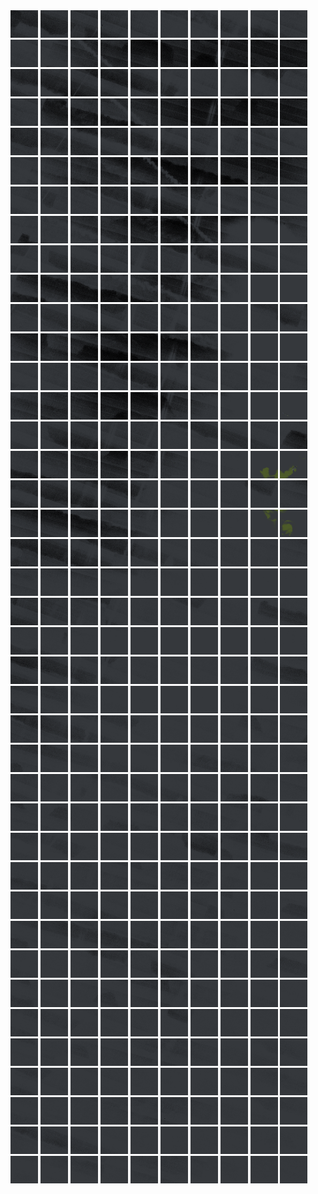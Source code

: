 <html>
<div>
<img src="https://github.com/HakkaTjakka/NL_TILE_MAP/blob/main/18/624/-1056/r.6240.-10560.png" height="44" width="44">
<img src="https://github.com/HakkaTjakka/NL_TILE_MAP/blob/main/18/624/-1056/r.6241.-10560.png" height="44" width="44">
<img src="https://github.com/HakkaTjakka/NL_TILE_MAP/blob/main/18/624/-1056/r.6242.-10560.png" height="44" width="44">
<img src="https://github.com/HakkaTjakka/NL_TILE_MAP/blob/main/18/624/-1056/r.6243.-10560.png" height="44" width="44">
<img src="https://github.com/HakkaTjakka/NL_TILE_MAP/blob/main/18/624/-1056/r.6244.-10560.png" height="44" width="44">
<img src="https://github.com/HakkaTjakka/NL_TILE_MAP/blob/main/18/624/-1056/r.6245.-10560.png" height="44" width="44">
<img src="https://github.com/HakkaTjakka/NL_TILE_MAP/blob/main/18/624/-1056/r.6246.-10560.png" height="44" width="44">
<img src="https://github.com/HakkaTjakka/NL_TILE_MAP/blob/main/18/624/-1056/r.6247.-10560.png" height="44" width="44">
<img src="https://github.com/HakkaTjakka/NL_TILE_MAP/blob/main/18/624/-1056/r.6248.-10560.png" height="44" width="44">
<img src="https://github.com/HakkaTjakka/NL_TILE_MAP/blob/main/18/624/-1056/r.6249.-10560.png" height="44" width="44">
<img src="https://github.com/HakkaTjakka/NL_TILE_MAP/blob/main/18/625/-1056/r.6250.-10560.png" height="44" width="44">
<img src="https://github.com/HakkaTjakka/NL_TILE_MAP/blob/main/18/625/-1056/r.6251.-10560.png" height="44" width="44">
<img src="https://github.com/HakkaTjakka/NL_TILE_MAP/blob/main/18/625/-1056/r.6252.-10560.png" height="44" width="44">
<img src="https://github.com/HakkaTjakka/NL_TILE_MAP/blob/main/18/625/-1056/r.6253.-10560.png" height="44" width="44">
<img src="https://github.com/HakkaTjakka/NL_TILE_MAP/blob/main/18/625/-1056/r.6254.-10560.png" height="44" width="44">
<img src="https://github.com/HakkaTjakka/NL_TILE_MAP/blob/main/18/625/-1056/r.6255.-10560.png" height="44" width="44">
<img src="https://github.com/HakkaTjakka/NL_TILE_MAP/blob/main/18/625/-1056/r.6256.-10560.png" height="44" width="44">
<img src="https://github.com/HakkaTjakka/NL_TILE_MAP/blob/main/18/625/-1056/r.6257.-10560.png" height="44" width="44">
<img src="https://github.com/HakkaTjakka/NL_TILE_MAP/blob/main/18/625/-1056/r.6258.-10560.png" height="44" width="44">
<img src="https://github.com/HakkaTjakka/NL_TILE_MAP/blob/main/18/625/-1056/r.6259.-10560.png" height="44" width="44">
<br>
<img src="https://github.com/HakkaTjakka/NL_TILE_MAP/blob/main/18/624/-1056/r.6240.-10559.png" height="44" width="44">
<img src="https://github.com/HakkaTjakka/NL_TILE_MAP/blob/main/18/624/-1056/r.6241.-10559.png" height="44" width="44">
<img src="https://github.com/HakkaTjakka/NL_TILE_MAP/blob/main/18/624/-1056/r.6242.-10559.png" height="44" width="44">
<img src="https://github.com/HakkaTjakka/NL_TILE_MAP/blob/main/18/624/-1056/r.6243.-10559.png" height="44" width="44">
<img src="https://github.com/HakkaTjakka/NL_TILE_MAP/blob/main/18/624/-1056/r.6244.-10559.png" height="44" width="44">
<img src="https://github.com/HakkaTjakka/NL_TILE_MAP/blob/main/18/624/-1056/r.6245.-10559.png" height="44" width="44">
<img src="https://github.com/HakkaTjakka/NL_TILE_MAP/blob/main/18/624/-1056/r.6246.-10559.png" height="44" width="44">
<img src="https://github.com/HakkaTjakka/NL_TILE_MAP/blob/main/18/624/-1056/r.6247.-10559.png" height="44" width="44">
<img src="https://github.com/HakkaTjakka/NL_TILE_MAP/blob/main/18/624/-1056/r.6248.-10559.png" height="44" width="44">
<img src="https://github.com/HakkaTjakka/NL_TILE_MAP/blob/main/18/624/-1056/r.6249.-10559.png" height="44" width="44">
<img src="https://github.com/HakkaTjakka/NL_TILE_MAP/blob/main/18/625/-1056/r.6250.-10559.png" height="44" width="44">
<img src="https://github.com/HakkaTjakka/NL_TILE_MAP/blob/main/18/625/-1056/r.6251.-10559.png" height="44" width="44">
<img src="https://github.com/HakkaTjakka/NL_TILE_MAP/blob/main/18/625/-1056/r.6252.-10559.png" height="44" width="44">
<img src="https://github.com/HakkaTjakka/NL_TILE_MAP/blob/main/18/625/-1056/r.6253.-10559.png" height="44" width="44">
<img src="https://github.com/HakkaTjakka/NL_TILE_MAP/blob/main/18/625/-1056/r.6254.-10559.png" height="44" width="44">
<img src="https://github.com/HakkaTjakka/NL_TILE_MAP/blob/main/18/625/-1056/r.6255.-10559.png" height="44" width="44">
<img src="https://github.com/HakkaTjakka/NL_TILE_MAP/blob/main/18/625/-1056/r.6256.-10559.png" height="44" width="44">
<img src="https://github.com/HakkaTjakka/NL_TILE_MAP/blob/main/18/625/-1056/r.6257.-10559.png" height="44" width="44">
<img src="https://github.com/HakkaTjakka/NL_TILE_MAP/blob/main/18/625/-1056/r.6258.-10559.png" height="44" width="44">
<img src="https://github.com/HakkaTjakka/NL_TILE_MAP/blob/main/18/625/-1056/r.6259.-10559.png" height="44" width="44">
<br>
<img src="https://github.com/HakkaTjakka/NL_TILE_MAP/blob/main/18/624/-1056/r.6240.-10558.png" height="44" width="44">
<img src="https://github.com/HakkaTjakka/NL_TILE_MAP/blob/main/18/624/-1056/r.6241.-10558.png" height="44" width="44">
<img src="https://github.com/HakkaTjakka/NL_TILE_MAP/blob/main/18/624/-1056/r.6242.-10558.png" height="44" width="44">
<img src="https://github.com/HakkaTjakka/NL_TILE_MAP/blob/main/18/624/-1056/r.6243.-10558.png" height="44" width="44">
<img src="https://github.com/HakkaTjakka/NL_TILE_MAP/blob/main/18/624/-1056/r.6244.-10558.png" height="44" width="44">
<img src="https://github.com/HakkaTjakka/NL_TILE_MAP/blob/main/18/624/-1056/r.6245.-10558.png" height="44" width="44">
<img src="https://github.com/HakkaTjakka/NL_TILE_MAP/blob/main/18/624/-1056/r.6246.-10558.png" height="44" width="44">
<img src="https://github.com/HakkaTjakka/NL_TILE_MAP/blob/main/18/624/-1056/r.6247.-10558.png" height="44" width="44">
<img src="https://github.com/HakkaTjakka/NL_TILE_MAP/blob/main/18/624/-1056/r.6248.-10558.png" height="44" width="44">
<img src="https://github.com/HakkaTjakka/NL_TILE_MAP/blob/main/18/624/-1056/r.6249.-10558.png" height="44" width="44">
<img src="https://github.com/HakkaTjakka/NL_TILE_MAP/blob/main/18/625/-1056/r.6250.-10558.png" height="44" width="44">
<img src="https://github.com/HakkaTjakka/NL_TILE_MAP/blob/main/18/625/-1056/r.6251.-10558.png" height="44" width="44">
<img src="https://github.com/HakkaTjakka/NL_TILE_MAP/blob/main/18/625/-1056/r.6252.-10558.png" height="44" width="44">
<img src="https://github.com/HakkaTjakka/NL_TILE_MAP/blob/main/18/625/-1056/r.6253.-10558.png" height="44" width="44">
<img src="https://github.com/HakkaTjakka/NL_TILE_MAP/blob/main/18/625/-1056/r.6254.-10558.png" height="44" width="44">
<img src="https://github.com/HakkaTjakka/NL_TILE_MAP/blob/main/18/625/-1056/r.6255.-10558.png" height="44" width="44">
<img src="https://github.com/HakkaTjakka/NL_TILE_MAP/blob/main/18/625/-1056/r.6256.-10558.png" height="44" width="44">
<img src="https://github.com/HakkaTjakka/NL_TILE_MAP/blob/main/18/625/-1056/r.6257.-10558.png" height="44" width="44">
<img src="https://github.com/HakkaTjakka/NL_TILE_MAP/blob/main/18/625/-1056/r.6258.-10558.png" height="44" width="44">
<img src="https://github.com/HakkaTjakka/NL_TILE_MAP/blob/main/18/625/-1056/r.6259.-10558.png" height="44" width="44">
<br>
<img src="https://github.com/HakkaTjakka/NL_TILE_MAP/blob/main/18/624/-1056/r.6240.-10557.png" height="44" width="44">
<img src="https://github.com/HakkaTjakka/NL_TILE_MAP/blob/main/18/624/-1056/r.6241.-10557.png" height="44" width="44">
<img src="https://github.com/HakkaTjakka/NL_TILE_MAP/blob/main/18/624/-1056/r.6242.-10557.png" height="44" width="44">
<img src="https://github.com/HakkaTjakka/NL_TILE_MAP/blob/main/18/624/-1056/r.6243.-10557.png" height="44" width="44">
<img src="https://github.com/HakkaTjakka/NL_TILE_MAP/blob/main/18/624/-1056/r.6244.-10557.png" height="44" width="44">
<img src="https://github.com/HakkaTjakka/NL_TILE_MAP/blob/main/18/624/-1056/r.6245.-10557.png" height="44" width="44">
<img src="https://github.com/HakkaTjakka/NL_TILE_MAP/blob/main/18/624/-1056/r.6246.-10557.png" height="44" width="44">
<img src="https://github.com/HakkaTjakka/NL_TILE_MAP/blob/main/18/624/-1056/r.6247.-10557.png" height="44" width="44">
<img src="https://github.com/HakkaTjakka/NL_TILE_MAP/blob/main/18/624/-1056/r.6248.-10557.png" height="44" width="44">
<img src="https://github.com/HakkaTjakka/NL_TILE_MAP/blob/main/18/624/-1056/r.6249.-10557.png" height="44" width="44">
<img src="https://github.com/HakkaTjakka/NL_TILE_MAP/blob/main/18/625/-1056/r.6250.-10557.png" height="44" width="44">
<img src="https://github.com/HakkaTjakka/NL_TILE_MAP/blob/main/18/625/-1056/r.6251.-10557.png" height="44" width="44">
<img src="https://github.com/HakkaTjakka/NL_TILE_MAP/blob/main/18/625/-1056/r.6252.-10557.png" height="44" width="44">
<img src="https://github.com/HakkaTjakka/NL_TILE_MAP/blob/main/18/625/-1056/r.6253.-10557.png" height="44" width="44">
<img src="https://github.com/HakkaTjakka/NL_TILE_MAP/blob/main/18/625/-1056/r.6254.-10557.png" height="44" width="44">
<img src="https://github.com/HakkaTjakka/NL_TILE_MAP/blob/main/18/625/-1056/r.6255.-10557.png" height="44" width="44">
<img src="https://github.com/HakkaTjakka/NL_TILE_MAP/blob/main/18/625/-1056/r.6256.-10557.png" height="44" width="44">
<img src="https://github.com/HakkaTjakka/NL_TILE_MAP/blob/main/18/625/-1056/r.6257.-10557.png" height="44" width="44">
<img src="https://github.com/HakkaTjakka/NL_TILE_MAP/blob/main/18/625/-1056/r.6258.-10557.png" height="44" width="44">
<img src="https://github.com/HakkaTjakka/NL_TILE_MAP/blob/main/18/625/-1056/r.6259.-10557.png" height="44" width="44">
<br>
<img src="https://github.com/HakkaTjakka/NL_TILE_MAP/blob/main/18/624/-1056/r.6240.-10556.png" height="44" width="44">
<img src="https://github.com/HakkaTjakka/NL_TILE_MAP/blob/main/18/624/-1056/r.6241.-10556.png" height="44" width="44">
<img src="https://github.com/HakkaTjakka/NL_TILE_MAP/blob/main/18/624/-1056/r.6242.-10556.png" height="44" width="44">
<img src="https://github.com/HakkaTjakka/NL_TILE_MAP/blob/main/18/624/-1056/r.6243.-10556.png" height="44" width="44">
<img src="https://github.com/HakkaTjakka/NL_TILE_MAP/blob/main/18/624/-1056/r.6244.-10556.png" height="44" width="44">
<img src="https://github.com/HakkaTjakka/NL_TILE_MAP/blob/main/18/624/-1056/r.6245.-10556.png" height="44" width="44">
<img src="https://github.com/HakkaTjakka/NL_TILE_MAP/blob/main/18/624/-1056/r.6246.-10556.png" height="44" width="44">
<img src="https://github.com/HakkaTjakka/NL_TILE_MAP/blob/main/18/624/-1056/r.6247.-10556.png" height="44" width="44">
<img src="https://github.com/HakkaTjakka/NL_TILE_MAP/blob/main/18/624/-1056/r.6248.-10556.png" height="44" width="44">
<img src="https://github.com/HakkaTjakka/NL_TILE_MAP/blob/main/18/624/-1056/r.6249.-10556.png" height="44" width="44">
<img src="https://github.com/HakkaTjakka/NL_TILE_MAP/blob/main/18/625/-1056/r.6250.-10556.png" height="44" width="44">
<img src="https://github.com/HakkaTjakka/NL_TILE_MAP/blob/main/18/625/-1056/r.6251.-10556.png" height="44" width="44">
<img src="https://github.com/HakkaTjakka/NL_TILE_MAP/blob/main/18/625/-1056/r.6252.-10556.png" height="44" width="44">
<img src="https://github.com/HakkaTjakka/NL_TILE_MAP/blob/main/18/625/-1056/r.6253.-10556.png" height="44" width="44">
<img src="https://github.com/HakkaTjakka/NL_TILE_MAP/blob/main/18/625/-1056/r.6254.-10556.png" height="44" width="44">
<img src="https://github.com/HakkaTjakka/NL_TILE_MAP/blob/main/18/625/-1056/r.6255.-10556.png" height="44" width="44">
<img src="https://github.com/HakkaTjakka/NL_TILE_MAP/blob/main/18/625/-1056/r.6256.-10556.png" height="44" width="44">
<img src="https://github.com/HakkaTjakka/NL_TILE_MAP/blob/main/18/625/-1056/r.6257.-10556.png" height="44" width="44">
<img src="https://github.com/HakkaTjakka/NL_TILE_MAP/blob/main/18/625/-1056/r.6258.-10556.png" height="44" width="44">
<img src="https://github.com/HakkaTjakka/NL_TILE_MAP/blob/main/18/625/-1056/r.6259.-10556.png" height="44" width="44">
<br>
<img src="https://github.com/HakkaTjakka/NL_TILE_MAP/blob/main/18/624/-1056/r.6240.-10555.png" height="44" width="44">
<img src="https://github.com/HakkaTjakka/NL_TILE_MAP/blob/main/18/624/-1056/r.6241.-10555.png" height="44" width="44">
<img src="https://github.com/HakkaTjakka/NL_TILE_MAP/blob/main/18/624/-1056/r.6242.-10555.png" height="44" width="44">
<img src="https://github.com/HakkaTjakka/NL_TILE_MAP/blob/main/18/624/-1056/r.6243.-10555.png" height="44" width="44">
<img src="https://github.com/HakkaTjakka/NL_TILE_MAP/blob/main/18/624/-1056/r.6244.-10555.png" height="44" width="44">
<img src="https://github.com/HakkaTjakka/NL_TILE_MAP/blob/main/18/624/-1056/r.6245.-10555.png" height="44" width="44">
<img src="https://github.com/HakkaTjakka/NL_TILE_MAP/blob/main/18/624/-1056/r.6246.-10555.png" height="44" width="44">
<img src="https://github.com/HakkaTjakka/NL_TILE_MAP/blob/main/18/624/-1056/r.6247.-10555.png" height="44" width="44">
<img src="https://github.com/HakkaTjakka/NL_TILE_MAP/blob/main/18/624/-1056/r.6248.-10555.png" height="44" width="44">
<img src="https://github.com/HakkaTjakka/NL_TILE_MAP/blob/main/18/624/-1056/r.6249.-10555.png" height="44" width="44">
<img src="https://github.com/HakkaTjakka/NL_TILE_MAP/blob/main/18/625/-1056/r.6250.-10555.png" height="44" width="44">
<img src="https://github.com/HakkaTjakka/NL_TILE_MAP/blob/main/18/625/-1056/r.6251.-10555.png" height="44" width="44">
<img src="https://github.com/HakkaTjakka/NL_TILE_MAP/blob/main/18/625/-1056/r.6252.-10555.png" height="44" width="44">
<img src="https://github.com/HakkaTjakka/NL_TILE_MAP/blob/main/18/625/-1056/r.6253.-10555.png" height="44" width="44">
<img src="https://github.com/HakkaTjakka/NL_TILE_MAP/blob/main/18/625/-1056/r.6254.-10555.png" height="44" width="44">
<img src="https://github.com/HakkaTjakka/NL_TILE_MAP/blob/main/18/625/-1056/r.6255.-10555.png" height="44" width="44">
<img src="https://github.com/HakkaTjakka/NL_TILE_MAP/blob/main/18/625/-1056/r.6256.-10555.png" height="44" width="44">
<img src="https://github.com/HakkaTjakka/NL_TILE_MAP/blob/main/18/625/-1056/r.6257.-10555.png" height="44" width="44">
<img src="https://github.com/HakkaTjakka/NL_TILE_MAP/blob/main/18/625/-1056/r.6258.-10555.png" height="44" width="44">
<img src="https://github.com/HakkaTjakka/NL_TILE_MAP/blob/main/18/625/-1056/r.6259.-10555.png" height="44" width="44">
<br>
<img src="https://github.com/HakkaTjakka/NL_TILE_MAP/blob/main/18/624/-1056/r.6240.-10554.png" height="44" width="44">
<img src="https://github.com/HakkaTjakka/NL_TILE_MAP/blob/main/18/624/-1056/r.6241.-10554.png" height="44" width="44">
<img src="https://github.com/HakkaTjakka/NL_TILE_MAP/blob/main/18/624/-1056/r.6242.-10554.png" height="44" width="44">
<img src="https://github.com/HakkaTjakka/NL_TILE_MAP/blob/main/18/624/-1056/r.6243.-10554.png" height="44" width="44">
<img src="https://github.com/HakkaTjakka/NL_TILE_MAP/blob/main/18/624/-1056/r.6244.-10554.png" height="44" width="44">
<img src="https://github.com/HakkaTjakka/NL_TILE_MAP/blob/main/18/624/-1056/r.6245.-10554.png" height="44" width="44">
<img src="https://github.com/HakkaTjakka/NL_TILE_MAP/blob/main/18/624/-1056/r.6246.-10554.png" height="44" width="44">
<img src="https://github.com/HakkaTjakka/NL_TILE_MAP/blob/main/18/624/-1056/r.6247.-10554.png" height="44" width="44">
<img src="https://github.com/HakkaTjakka/NL_TILE_MAP/blob/main/18/624/-1056/r.6248.-10554.png" height="44" width="44">
<img src="https://github.com/HakkaTjakka/NL_TILE_MAP/blob/main/18/624/-1056/r.6249.-10554.png" height="44" width="44">
<img src="https://github.com/HakkaTjakka/NL_TILE_MAP/blob/main/18/625/-1056/r.6250.-10554.png" height="44" width="44">
<img src="https://github.com/HakkaTjakka/NL_TILE_MAP/blob/main/18/625/-1056/r.6251.-10554.png" height="44" width="44">
<img src="https://github.com/HakkaTjakka/NL_TILE_MAP/blob/main/18/625/-1056/r.6252.-10554.png" height="44" width="44">
<img src="https://github.com/HakkaTjakka/NL_TILE_MAP/blob/main/18/625/-1056/r.6253.-10554.png" height="44" width="44">
<img src="https://github.com/HakkaTjakka/NL_TILE_MAP/blob/main/18/625/-1056/r.6254.-10554.png" height="44" width="44">
<img src="https://github.com/HakkaTjakka/NL_TILE_MAP/blob/main/18/625/-1056/r.6255.-10554.png" height="44" width="44">
<img src="https://github.com/HakkaTjakka/NL_TILE_MAP/blob/main/18/625/-1056/r.6256.-10554.png" height="44" width="44">
<img src="https://github.com/HakkaTjakka/NL_TILE_MAP/blob/main/18/625/-1056/r.6257.-10554.png" height="44" width="44">
<img src="https://github.com/HakkaTjakka/NL_TILE_MAP/blob/main/18/625/-1056/r.6258.-10554.png" height="44" width="44">
<img src="https://github.com/HakkaTjakka/NL_TILE_MAP/blob/main/18/625/-1056/r.6259.-10554.png" height="44" width="44">
<br>
<img src="https://github.com/HakkaTjakka/NL_TILE_MAP/blob/main/18/624/-1056/r.6240.-10553.png" height="44" width="44">
<img src="https://github.com/HakkaTjakka/NL_TILE_MAP/blob/main/18/624/-1056/r.6241.-10553.png" height="44" width="44">
<img src="https://github.com/HakkaTjakka/NL_TILE_MAP/blob/main/18/624/-1056/r.6242.-10553.png" height="44" width="44">
<img src="https://github.com/HakkaTjakka/NL_TILE_MAP/blob/main/18/624/-1056/r.6243.-10553.png" height="44" width="44">
<img src="https://github.com/HakkaTjakka/NL_TILE_MAP/blob/main/18/624/-1056/r.6244.-10553.png" height="44" width="44">
<img src="https://github.com/HakkaTjakka/NL_TILE_MAP/blob/main/18/624/-1056/r.6245.-10553.png" height="44" width="44">
<img src="https://github.com/HakkaTjakka/NL_TILE_MAP/blob/main/18/624/-1056/r.6246.-10553.png" height="44" width="44">
<img src="https://github.com/HakkaTjakka/NL_TILE_MAP/blob/main/18/624/-1056/r.6247.-10553.png" height="44" width="44">
<img src="https://github.com/HakkaTjakka/NL_TILE_MAP/blob/main/18/624/-1056/r.6248.-10553.png" height="44" width="44">
<img src="https://github.com/HakkaTjakka/NL_TILE_MAP/blob/main/18/624/-1056/r.6249.-10553.png" height="44" width="44">
<img src="https://github.com/HakkaTjakka/NL_TILE_MAP/blob/main/18/625/-1056/r.6250.-10553.png" height="44" width="44">
<img src="https://github.com/HakkaTjakka/NL_TILE_MAP/blob/main/18/625/-1056/r.6251.-10553.png" height="44" width="44">
<img src="https://github.com/HakkaTjakka/NL_TILE_MAP/blob/main/18/625/-1056/r.6252.-10553.png" height="44" width="44">
<img src="https://github.com/HakkaTjakka/NL_TILE_MAP/blob/main/18/625/-1056/r.6253.-10553.png" height="44" width="44">
<img src="https://github.com/HakkaTjakka/NL_TILE_MAP/blob/main/18/625/-1056/r.6254.-10553.png" height="44" width="44">
<img src="https://github.com/HakkaTjakka/NL_TILE_MAP/blob/main/18/625/-1056/r.6255.-10553.png" height="44" width="44">
<img src="https://github.com/HakkaTjakka/NL_TILE_MAP/blob/main/18/625/-1056/r.6256.-10553.png" height="44" width="44">
<img src="https://github.com/HakkaTjakka/NL_TILE_MAP/blob/main/18/625/-1056/r.6257.-10553.png" height="44" width="44">
<img src="https://github.com/HakkaTjakka/NL_TILE_MAP/blob/main/18/625/-1056/r.6258.-10553.png" height="44" width="44">
<img src="https://github.com/HakkaTjakka/NL_TILE_MAP/blob/main/18/625/-1056/r.6259.-10553.png" height="44" width="44">
<br>
<img src="https://github.com/HakkaTjakka/NL_TILE_MAP/blob/main/18/624/-1056/r.6240.-10552.png" height="44" width="44">
<img src="https://github.com/HakkaTjakka/NL_TILE_MAP/blob/main/18/624/-1056/r.6241.-10552.png" height="44" width="44">
<img src="https://github.com/HakkaTjakka/NL_TILE_MAP/blob/main/18/624/-1056/r.6242.-10552.png" height="44" width="44">
<img src="https://github.com/HakkaTjakka/NL_TILE_MAP/blob/main/18/624/-1056/r.6243.-10552.png" height="44" width="44">
<img src="https://github.com/HakkaTjakka/NL_TILE_MAP/blob/main/18/624/-1056/r.6244.-10552.png" height="44" width="44">
<img src="https://github.com/HakkaTjakka/NL_TILE_MAP/blob/main/18/624/-1056/r.6245.-10552.png" height="44" width="44">
<img src="https://github.com/HakkaTjakka/NL_TILE_MAP/blob/main/18/624/-1056/r.6246.-10552.png" height="44" width="44">
<img src="https://github.com/HakkaTjakka/NL_TILE_MAP/blob/main/18/624/-1056/r.6247.-10552.png" height="44" width="44">
<img src="https://github.com/HakkaTjakka/NL_TILE_MAP/blob/main/18/624/-1056/r.6248.-10552.png" height="44" width="44">
<img src="https://github.com/HakkaTjakka/NL_TILE_MAP/blob/main/18/624/-1056/r.6249.-10552.png" height="44" width="44">
<img src="https://github.com/HakkaTjakka/NL_TILE_MAP/blob/main/18/625/-1056/r.6250.-10552.png" height="44" width="44">
<img src="https://github.com/HakkaTjakka/NL_TILE_MAP/blob/main/18/625/-1056/r.6251.-10552.png" height="44" width="44">
<img src="https://github.com/HakkaTjakka/NL_TILE_MAP/blob/main/18/625/-1056/r.6252.-10552.png" height="44" width="44">
<img src="https://github.com/HakkaTjakka/NL_TILE_MAP/blob/main/18/625/-1056/r.6253.-10552.png" height="44" width="44">
<img src="https://github.com/HakkaTjakka/NL_TILE_MAP/blob/main/18/625/-1056/r.6254.-10552.png" height="44" width="44">
<img src="https://github.com/HakkaTjakka/NL_TILE_MAP/blob/main/18/625/-1056/r.6255.-10552.png" height="44" width="44">
<img src="https://github.com/HakkaTjakka/NL_TILE_MAP/blob/main/18/625/-1056/r.6256.-10552.png" height="44" width="44">
<img src="https://github.com/HakkaTjakka/NL_TILE_MAP/blob/main/18/625/-1056/r.6257.-10552.png" height="44" width="44">
<img src="https://github.com/HakkaTjakka/NL_TILE_MAP/blob/main/18/625/-1056/r.6258.-10552.png" height="44" width="44">
<img src="https://github.com/HakkaTjakka/NL_TILE_MAP/blob/main/18/625/-1056/r.6259.-10552.png" height="44" width="44">
<br>
<img src="https://github.com/HakkaTjakka/NL_TILE_MAP/blob/main/18/624/-1056/r.6240.-10551.png" height="44" width="44">
<img src="https://github.com/HakkaTjakka/NL_TILE_MAP/blob/main/18/624/-1056/r.6241.-10551.png" height="44" width="44">
<img src="https://github.com/HakkaTjakka/NL_TILE_MAP/blob/main/18/624/-1056/r.6242.-10551.png" height="44" width="44">
<img src="https://github.com/HakkaTjakka/NL_TILE_MAP/blob/main/18/624/-1056/r.6243.-10551.png" height="44" width="44">
<img src="https://github.com/HakkaTjakka/NL_TILE_MAP/blob/main/18/624/-1056/r.6244.-10551.png" height="44" width="44">
<img src="https://github.com/HakkaTjakka/NL_TILE_MAP/blob/main/18/624/-1056/r.6245.-10551.png" height="44" width="44">
<img src="https://github.com/HakkaTjakka/NL_TILE_MAP/blob/main/18/624/-1056/r.6246.-10551.png" height="44" width="44">
<img src="https://github.com/HakkaTjakka/NL_TILE_MAP/blob/main/18/624/-1056/r.6247.-10551.png" height="44" width="44">
<img src="https://github.com/HakkaTjakka/NL_TILE_MAP/blob/main/18/624/-1056/r.6248.-10551.png" height="44" width="44">
<img src="https://github.com/HakkaTjakka/NL_TILE_MAP/blob/main/18/624/-1056/r.6249.-10551.png" height="44" width="44">
<img src="https://github.com/HakkaTjakka/NL_TILE_MAP/blob/main/18/625/-1056/r.6250.-10551.png" height="44" width="44">
<img src="https://github.com/HakkaTjakka/NL_TILE_MAP/blob/main/18/625/-1056/r.6251.-10551.png" height="44" width="44">
<img src="https://github.com/HakkaTjakka/NL_TILE_MAP/blob/main/18/625/-1056/r.6252.-10551.png" height="44" width="44">
<img src="https://github.com/HakkaTjakka/NL_TILE_MAP/blob/main/18/625/-1056/r.6253.-10551.png" height="44" width="44">
<img src="https://github.com/HakkaTjakka/NL_TILE_MAP/blob/main/18/625/-1056/r.6254.-10551.png" height="44" width="44">
<img src="https://github.com/HakkaTjakka/NL_TILE_MAP/blob/main/18/625/-1056/r.6255.-10551.png" height="44" width="44">
<img src="https://github.com/HakkaTjakka/NL_TILE_MAP/blob/main/18/625/-1056/r.6256.-10551.png" height="44" width="44">
<img src="https://github.com/HakkaTjakka/NL_TILE_MAP/blob/main/18/625/-1056/r.6257.-10551.png" height="44" width="44">
<img src="https://github.com/HakkaTjakka/NL_TILE_MAP/blob/main/18/625/-1056/r.6258.-10551.png" height="44" width="44">
<img src="https://github.com/HakkaTjakka/NL_TILE_MAP/blob/main/18/625/-1056/r.6259.-10551.png" height="44" width="44">
<br>
<img src="https://github.com/HakkaTjakka/NL_TILE_MAP/blob/main/18/624/-1055/r.6240.-10550.png" height="44" width="44">
<img src="https://github.com/HakkaTjakka/NL_TILE_MAP/blob/main/18/624/-1055/r.6241.-10550.png" height="44" width="44">
<img src="https://github.com/HakkaTjakka/NL_TILE_MAP/blob/main/18/624/-1055/r.6242.-10550.png" height="44" width="44">
<img src="https://github.com/HakkaTjakka/NL_TILE_MAP/blob/main/18/624/-1055/r.6243.-10550.png" height="44" width="44">
<img src="https://github.com/HakkaTjakka/NL_TILE_MAP/blob/main/18/624/-1055/r.6244.-10550.png" height="44" width="44">
<img src="https://github.com/HakkaTjakka/NL_TILE_MAP/blob/main/18/624/-1055/r.6245.-10550.png" height="44" width="44">
<img src="https://github.com/HakkaTjakka/NL_TILE_MAP/blob/main/18/624/-1055/r.6246.-10550.png" height="44" width="44">
<img src="https://github.com/HakkaTjakka/NL_TILE_MAP/blob/main/18/624/-1055/r.6247.-10550.png" height="44" width="44">
<img src="https://github.com/HakkaTjakka/NL_TILE_MAP/blob/main/18/624/-1055/r.6248.-10550.png" height="44" width="44">
<img src="https://github.com/HakkaTjakka/NL_TILE_MAP/blob/main/18/624/-1055/r.6249.-10550.png" height="44" width="44">
<img src="https://github.com/HakkaTjakka/NL_TILE_MAP/blob/main/18/625/-1055/r.6250.-10550.png" height="44" width="44">
<img src="https://github.com/HakkaTjakka/NL_TILE_MAP/blob/main/18/625/-1055/r.6251.-10550.png" height="44" width="44">
<img src="https://github.com/HakkaTjakka/NL_TILE_MAP/blob/main/18/625/-1055/r.6252.-10550.png" height="44" width="44">
<img src="https://github.com/HakkaTjakka/NL_TILE_MAP/blob/main/18/625/-1055/r.6253.-10550.png" height="44" width="44">
<img src="https://github.com/HakkaTjakka/NL_TILE_MAP/blob/main/18/625/-1055/r.6254.-10550.png" height="44" width="44">
<img src="https://github.com/HakkaTjakka/NL_TILE_MAP/blob/main/18/625/-1055/r.6255.-10550.png" height="44" width="44">
<img src="https://github.com/HakkaTjakka/NL_TILE_MAP/blob/main/18/625/-1055/r.6256.-10550.png" height="44" width="44">
<img src="https://github.com/HakkaTjakka/NL_TILE_MAP/blob/main/18/625/-1055/r.6257.-10550.png" height="44" width="44">
<img src="https://github.com/HakkaTjakka/NL_TILE_MAP/blob/main/18/625/-1055/r.6258.-10550.png" height="44" width="44">
<img src="https://github.com/HakkaTjakka/NL_TILE_MAP/blob/main/18/625/-1055/r.6259.-10550.png" height="44" width="44">
<br>
<img src="https://github.com/HakkaTjakka/NL_TILE_MAP/blob/main/18/624/-1055/r.6240.-10549.png" height="44" width="44">
<img src="https://github.com/HakkaTjakka/NL_TILE_MAP/blob/main/18/624/-1055/r.6241.-10549.png" height="44" width="44">
<img src="https://github.com/HakkaTjakka/NL_TILE_MAP/blob/main/18/624/-1055/r.6242.-10549.png" height="44" width="44">
<img src="https://github.com/HakkaTjakka/NL_TILE_MAP/blob/main/18/624/-1055/r.6243.-10549.png" height="44" width="44">
<img src="https://github.com/HakkaTjakka/NL_TILE_MAP/blob/main/18/624/-1055/r.6244.-10549.png" height="44" width="44">
<img src="https://github.com/HakkaTjakka/NL_TILE_MAP/blob/main/18/624/-1055/r.6245.-10549.png" height="44" width="44">
<img src="https://github.com/HakkaTjakka/NL_TILE_MAP/blob/main/18/624/-1055/r.6246.-10549.png" height="44" width="44">
<img src="https://github.com/HakkaTjakka/NL_TILE_MAP/blob/main/18/624/-1055/r.6247.-10549.png" height="44" width="44">
<img src="https://github.com/HakkaTjakka/NL_TILE_MAP/blob/main/18/624/-1055/r.6248.-10549.png" height="44" width="44">
<img src="https://github.com/HakkaTjakka/NL_TILE_MAP/blob/main/18/624/-1055/r.6249.-10549.png" height="44" width="44">
<img src="https://github.com/HakkaTjakka/NL_TILE_MAP/blob/main/18/625/-1055/r.6250.-10549.png" height="44" width="44">
<img src="https://github.com/HakkaTjakka/NL_TILE_MAP/blob/main/18/625/-1055/r.6251.-10549.png" height="44" width="44">
<img src="https://github.com/HakkaTjakka/NL_TILE_MAP/blob/main/18/625/-1055/r.6252.-10549.png" height="44" width="44">
<img src="https://github.com/HakkaTjakka/NL_TILE_MAP/blob/main/18/625/-1055/r.6253.-10549.png" height="44" width="44">
<img src="https://github.com/HakkaTjakka/NL_TILE_MAP/blob/main/18/625/-1055/r.6254.-10549.png" height="44" width="44">
<img src="https://github.com/HakkaTjakka/NL_TILE_MAP/blob/main/18/625/-1055/r.6255.-10549.png" height="44" width="44">
<img src="https://github.com/HakkaTjakka/NL_TILE_MAP/blob/main/18/625/-1055/r.6256.-10549.png" height="44" width="44">
<img src="https://github.com/HakkaTjakka/NL_TILE_MAP/blob/main/18/625/-1055/r.6257.-10549.png" height="44" width="44">
<img src="https://github.com/HakkaTjakka/NL_TILE_MAP/blob/main/18/625/-1055/r.6258.-10549.png" height="44" width="44">
<img src="https://github.com/HakkaTjakka/NL_TILE_MAP/blob/main/18/625/-1055/r.6259.-10549.png" height="44" width="44">
<br>
<img src="https://github.com/HakkaTjakka/NL_TILE_MAP/blob/main/18/624/-1055/r.6240.-10548.png" height="44" width="44">
<img src="https://github.com/HakkaTjakka/NL_TILE_MAP/blob/main/18/624/-1055/r.6241.-10548.png" height="44" width="44">
<img src="https://github.com/HakkaTjakka/NL_TILE_MAP/blob/main/18/624/-1055/r.6242.-10548.png" height="44" width="44">
<img src="https://github.com/HakkaTjakka/NL_TILE_MAP/blob/main/18/624/-1055/r.6243.-10548.png" height="44" width="44">
<img src="https://github.com/HakkaTjakka/NL_TILE_MAP/blob/main/18/624/-1055/r.6244.-10548.png" height="44" width="44">
<img src="https://github.com/HakkaTjakka/NL_TILE_MAP/blob/main/18/624/-1055/r.6245.-10548.png" height="44" width="44">
<img src="https://github.com/HakkaTjakka/NL_TILE_MAP/blob/main/18/624/-1055/r.6246.-10548.png" height="44" width="44">
<img src="https://github.com/HakkaTjakka/NL_TILE_MAP/blob/main/18/624/-1055/r.6247.-10548.png" height="44" width="44">
<img src="https://github.com/HakkaTjakka/NL_TILE_MAP/blob/main/18/624/-1055/r.6248.-10548.png" height="44" width="44">
<img src="https://github.com/HakkaTjakka/NL_TILE_MAP/blob/main/18/624/-1055/r.6249.-10548.png" height="44" width="44">
<img src="https://github.com/HakkaTjakka/NL_TILE_MAP/blob/main/18/625/-1055/r.6250.-10548.png" height="44" width="44">
<img src="https://github.com/HakkaTjakka/NL_TILE_MAP/blob/main/18/625/-1055/r.6251.-10548.png" height="44" width="44">
<img src="https://github.com/HakkaTjakka/NL_TILE_MAP/blob/main/18/625/-1055/r.6252.-10548.png" height="44" width="44">
<img src="https://github.com/HakkaTjakka/NL_TILE_MAP/blob/main/18/625/-1055/r.6253.-10548.png" height="44" width="44">
<img src="https://github.com/HakkaTjakka/NL_TILE_MAP/blob/main/18/625/-1055/r.6254.-10548.png" height="44" width="44">
<img src="https://github.com/HakkaTjakka/NL_TILE_MAP/blob/main/18/625/-1055/r.6255.-10548.png" height="44" width="44">
<img src="https://github.com/HakkaTjakka/NL_TILE_MAP/blob/main/18/625/-1055/r.6256.-10548.png" height="44" width="44">
<img src="https://github.com/HakkaTjakka/NL_TILE_MAP/blob/main/18/625/-1055/r.6257.-10548.png" height="44" width="44">
<img src="https://github.com/HakkaTjakka/NL_TILE_MAP/blob/main/18/625/-1055/r.6258.-10548.png" height="44" width="44">
<img src="https://github.com/HakkaTjakka/NL_TILE_MAP/blob/main/18/625/-1055/r.6259.-10548.png" height="44" width="44">
<br>
<img src="https://github.com/HakkaTjakka/NL_TILE_MAP/blob/main/18/624/-1055/r.6240.-10547.png" height="44" width="44">
<img src="https://github.com/HakkaTjakka/NL_TILE_MAP/blob/main/18/624/-1055/r.6241.-10547.png" height="44" width="44">
<img src="https://github.com/HakkaTjakka/NL_TILE_MAP/blob/main/18/624/-1055/r.6242.-10547.png" height="44" width="44">
<img src="https://github.com/HakkaTjakka/NL_TILE_MAP/blob/main/18/624/-1055/r.6243.-10547.png" height="44" width="44">
<img src="https://github.com/HakkaTjakka/NL_TILE_MAP/blob/main/18/624/-1055/r.6244.-10547.png" height="44" width="44">
<img src="https://github.com/HakkaTjakka/NL_TILE_MAP/blob/main/18/624/-1055/r.6245.-10547.png" height="44" width="44">
<img src="https://github.com/HakkaTjakka/NL_TILE_MAP/blob/main/18/624/-1055/r.6246.-10547.png" height="44" width="44">
<img src="https://github.com/HakkaTjakka/NL_TILE_MAP/blob/main/18/624/-1055/r.6247.-10547.png" height="44" width="44">
<img src="https://github.com/HakkaTjakka/NL_TILE_MAP/blob/main/18/624/-1055/r.6248.-10547.png" height="44" width="44">
<img src="https://github.com/HakkaTjakka/NL_TILE_MAP/blob/main/18/624/-1055/r.6249.-10547.png" height="44" width="44">
<img src="https://github.com/HakkaTjakka/NL_TILE_MAP/blob/main/18/625/-1055/r.6250.-10547.png" height="44" width="44">
<img src="https://github.com/HakkaTjakka/NL_TILE_MAP/blob/main/18/625/-1055/r.6251.-10547.png" height="44" width="44">
<img src="https://github.com/HakkaTjakka/NL_TILE_MAP/blob/main/18/625/-1055/r.6252.-10547.png" height="44" width="44">
<img src="https://github.com/HakkaTjakka/NL_TILE_MAP/blob/main/18/625/-1055/r.6253.-10547.png" height="44" width="44">
<img src="https://github.com/HakkaTjakka/NL_TILE_MAP/blob/main/18/625/-1055/r.6254.-10547.png" height="44" width="44">
<img src="https://github.com/HakkaTjakka/NL_TILE_MAP/blob/main/18/625/-1055/r.6255.-10547.png" height="44" width="44">
<img src="https://github.com/HakkaTjakka/NL_TILE_MAP/blob/main/18/625/-1055/r.6256.-10547.png" height="44" width="44">
<img src="https://github.com/HakkaTjakka/NL_TILE_MAP/blob/main/18/625/-1055/r.6257.-10547.png" height="44" width="44">
<img src="https://github.com/HakkaTjakka/NL_TILE_MAP/blob/main/18/625/-1055/r.6258.-10547.png" height="44" width="44">
<img src="https://github.com/HakkaTjakka/NL_TILE_MAP/blob/main/18/625/-1055/r.6259.-10547.png" height="44" width="44">
<br>
<img src="https://github.com/HakkaTjakka/NL_TILE_MAP/blob/main/18/624/-1055/r.6240.-10546.png" height="44" width="44">
<img src="https://github.com/HakkaTjakka/NL_TILE_MAP/blob/main/18/624/-1055/r.6241.-10546.png" height="44" width="44">
<img src="https://github.com/HakkaTjakka/NL_TILE_MAP/blob/main/18/624/-1055/r.6242.-10546.png" height="44" width="44">
<img src="https://github.com/HakkaTjakka/NL_TILE_MAP/blob/main/18/624/-1055/r.6243.-10546.png" height="44" width="44">
<img src="https://github.com/HakkaTjakka/NL_TILE_MAP/blob/main/18/624/-1055/r.6244.-10546.png" height="44" width="44">
<img src="https://github.com/HakkaTjakka/NL_TILE_MAP/blob/main/18/624/-1055/r.6245.-10546.png" height="44" width="44">
<img src="https://github.com/HakkaTjakka/NL_TILE_MAP/blob/main/18/624/-1055/r.6246.-10546.png" height="44" width="44">
<img src="https://github.com/HakkaTjakka/NL_TILE_MAP/blob/main/18/624/-1055/r.6247.-10546.png" height="44" width="44">
<img src="https://github.com/HakkaTjakka/NL_TILE_MAP/blob/main/18/624/-1055/r.6248.-10546.png" height="44" width="44">
<img src="https://github.com/HakkaTjakka/NL_TILE_MAP/blob/main/18/624/-1055/r.6249.-10546.png" height="44" width="44">
<img src="https://github.com/HakkaTjakka/NL_TILE_MAP/blob/main/18/625/-1055/r.6250.-10546.png" height="44" width="44">
<img src="https://github.com/HakkaTjakka/NL_TILE_MAP/blob/main/18/625/-1055/r.6251.-10546.png" height="44" width="44">
<img src="https://github.com/HakkaTjakka/NL_TILE_MAP/blob/main/18/625/-1055/r.6252.-10546.png" height="44" width="44">
<img src="https://github.com/HakkaTjakka/NL_TILE_MAP/blob/main/18/625/-1055/r.6253.-10546.png" height="44" width="44">
<img src="https://github.com/HakkaTjakka/NL_TILE_MAP/blob/main/18/625/-1055/r.6254.-10546.png" height="44" width="44">
<img src="https://github.com/HakkaTjakka/NL_TILE_MAP/blob/main/18/625/-1055/r.6255.-10546.png" height="44" width="44">
<img src="https://github.com/HakkaTjakka/NL_TILE_MAP/blob/main/18/625/-1055/r.6256.-10546.png" height="44" width="44">
<img src="https://github.com/HakkaTjakka/NL_TILE_MAP/blob/main/18/625/-1055/r.6257.-10546.png" height="44" width="44">
<img src="https://github.com/HakkaTjakka/NL_TILE_MAP/blob/main/18/625/-1055/r.6258.-10546.png" height="44" width="44">
<img src="https://github.com/HakkaTjakka/NL_TILE_MAP/blob/main/18/625/-1055/r.6259.-10546.png" height="44" width="44">
<br>
<img src="https://github.com/HakkaTjakka/NL_TILE_MAP/blob/main/18/624/-1055/r.6240.-10545.png" height="44" width="44">
<img src="https://github.com/HakkaTjakka/NL_TILE_MAP/blob/main/18/624/-1055/r.6241.-10545.png" height="44" width="44">
<img src="https://github.com/HakkaTjakka/NL_TILE_MAP/blob/main/18/624/-1055/r.6242.-10545.png" height="44" width="44">
<img src="https://github.com/HakkaTjakka/NL_TILE_MAP/blob/main/18/624/-1055/r.6243.-10545.png" height="44" width="44">
<img src="https://github.com/HakkaTjakka/NL_TILE_MAP/blob/main/18/624/-1055/r.6244.-10545.png" height="44" width="44">
<img src="https://github.com/HakkaTjakka/NL_TILE_MAP/blob/main/18/624/-1055/r.6245.-10545.png" height="44" width="44">
<img src="https://github.com/HakkaTjakka/NL_TILE_MAP/blob/main/18/624/-1055/r.6246.-10545.png" height="44" width="44">
<img src="https://github.com/HakkaTjakka/NL_TILE_MAP/blob/main/18/624/-1055/r.6247.-10545.png" height="44" width="44">
<img src="https://github.com/HakkaTjakka/NL_TILE_MAP/blob/main/18/624/-1055/r.6248.-10545.png" height="44" width="44">
<img src="https://github.com/HakkaTjakka/NL_TILE_MAP/blob/main/18/624/-1055/r.6249.-10545.png" height="44" width="44">
<img src="https://github.com/HakkaTjakka/NL_TILE_MAP/blob/main/18/625/-1055/r.6250.-10545.png" height="44" width="44">
<img src="https://github.com/HakkaTjakka/NL_TILE_MAP/blob/main/18/625/-1055/r.6251.-10545.png" height="44" width="44">
<img src="https://github.com/HakkaTjakka/NL_TILE_MAP/blob/main/18/625/-1055/r.6252.-10545.png" height="44" width="44">
<img src="https://github.com/HakkaTjakka/NL_TILE_MAP/blob/main/18/625/-1055/r.6253.-10545.png" height="44" width="44">
<img src="https://github.com/HakkaTjakka/NL_TILE_MAP/blob/main/18/625/-1055/r.6254.-10545.png" height="44" width="44">
<img src="https://github.com/HakkaTjakka/NL_TILE_MAP/blob/main/18/625/-1055/r.6255.-10545.png" height="44" width="44">
<img src="https://github.com/HakkaTjakka/NL_TILE_MAP/blob/main/18/625/-1055/r.6256.-10545.png" height="44" width="44">
<img src="https://github.com/HakkaTjakka/NL_TILE_MAP/blob/main/18/625/-1055/r.6257.-10545.png" height="44" width="44">
<img src="https://github.com/HakkaTjakka/NL_TILE_MAP/blob/main/18/625/-1055/r.6258.-10545.png" height="44" width="44">
<img src="https://github.com/HakkaTjakka/NL_TILE_MAP/blob/main/18/625/-1055/r.6259.-10545.png" height="44" width="44">
<br>
<img src="https://github.com/HakkaTjakka/NL_TILE_MAP/blob/main/18/624/-1055/r.6240.-10544.png" height="44" width="44">
<img src="https://github.com/HakkaTjakka/NL_TILE_MAP/blob/main/18/624/-1055/r.6241.-10544.png" height="44" width="44">
<img src="https://github.com/HakkaTjakka/NL_TILE_MAP/blob/main/18/624/-1055/r.6242.-10544.png" height="44" width="44">
<img src="https://github.com/HakkaTjakka/NL_TILE_MAP/blob/main/18/624/-1055/r.6243.-10544.png" height="44" width="44">
<img src="https://github.com/HakkaTjakka/NL_TILE_MAP/blob/main/18/624/-1055/r.6244.-10544.png" height="44" width="44">
<img src="https://github.com/HakkaTjakka/NL_TILE_MAP/blob/main/18/624/-1055/r.6245.-10544.png" height="44" width="44">
<img src="https://github.com/HakkaTjakka/NL_TILE_MAP/blob/main/18/624/-1055/r.6246.-10544.png" height="44" width="44">
<img src="https://github.com/HakkaTjakka/NL_TILE_MAP/blob/main/18/624/-1055/r.6247.-10544.png" height="44" width="44">
<img src="https://github.com/HakkaTjakka/NL_TILE_MAP/blob/main/18/624/-1055/r.6248.-10544.png" height="44" width="44">
<img src="https://github.com/HakkaTjakka/NL_TILE_MAP/blob/main/18/624/-1055/r.6249.-10544.png" height="44" width="44">
<img src="https://github.com/HakkaTjakka/NL_TILE_MAP/blob/main/18/625/-1055/r.6250.-10544.png" height="44" width="44">
<img src="https://github.com/HakkaTjakka/NL_TILE_MAP/blob/main/18/625/-1055/r.6251.-10544.png" height="44" width="44">
<img src="https://github.com/HakkaTjakka/NL_TILE_MAP/blob/main/18/625/-1055/r.6252.-10544.png" height="44" width="44">
<img src="https://github.com/HakkaTjakka/NL_TILE_MAP/blob/main/18/625/-1055/r.6253.-10544.png" height="44" width="44">
<img src="https://github.com/HakkaTjakka/NL_TILE_MAP/blob/main/18/625/-1055/r.6254.-10544.png" height="44" width="44">
<img src="https://github.com/HakkaTjakka/NL_TILE_MAP/blob/main/18/625/-1055/r.6255.-10544.png" height="44" width="44">
<img src="https://github.com/HakkaTjakka/NL_TILE_MAP/blob/main/18/625/-1055/r.6256.-10544.png" height="44" width="44">
<img src="https://github.com/HakkaTjakka/NL_TILE_MAP/blob/main/18/625/-1055/r.6257.-10544.png" height="44" width="44">
<img src="https://github.com/HakkaTjakka/NL_TILE_MAP/blob/main/18/625/-1055/r.6258.-10544.png" height="44" width="44">
<img src="https://github.com/HakkaTjakka/NL_TILE_MAP/blob/main/18/625/-1055/r.6259.-10544.png" height="44" width="44">
<br>
<img src="https://github.com/HakkaTjakka/NL_TILE_MAP/blob/main/18/624/-1055/r.6240.-10543.png" height="44" width="44">
<img src="https://github.com/HakkaTjakka/NL_TILE_MAP/blob/main/18/624/-1055/r.6241.-10543.png" height="44" width="44">
<img src="https://github.com/HakkaTjakka/NL_TILE_MAP/blob/main/18/624/-1055/r.6242.-10543.png" height="44" width="44">
<img src="https://github.com/HakkaTjakka/NL_TILE_MAP/blob/main/18/624/-1055/r.6243.-10543.png" height="44" width="44">
<img src="https://github.com/HakkaTjakka/NL_TILE_MAP/blob/main/18/624/-1055/r.6244.-10543.png" height="44" width="44">
<img src="https://github.com/HakkaTjakka/NL_TILE_MAP/blob/main/18/624/-1055/r.6245.-10543.png" height="44" width="44">
<img src="https://github.com/HakkaTjakka/NL_TILE_MAP/blob/main/18/624/-1055/r.6246.-10543.png" height="44" width="44">
<img src="https://github.com/HakkaTjakka/NL_TILE_MAP/blob/main/18/624/-1055/r.6247.-10543.png" height="44" width="44">
<img src="https://github.com/HakkaTjakka/NL_TILE_MAP/blob/main/18/624/-1055/r.6248.-10543.png" height="44" width="44">
<img src="https://github.com/HakkaTjakka/NL_TILE_MAP/blob/main/18/624/-1055/r.6249.-10543.png" height="44" width="44">
<img src="https://github.com/HakkaTjakka/NL_TILE_MAP/blob/main/18/625/-1055/r.6250.-10543.png" height="44" width="44">
<img src="https://github.com/HakkaTjakka/NL_TILE_MAP/blob/main/18/625/-1055/r.6251.-10543.png" height="44" width="44">
<img src="https://github.com/HakkaTjakka/NL_TILE_MAP/blob/main/18/625/-1055/r.6252.-10543.png" height="44" width="44">
<img src="https://github.com/HakkaTjakka/NL_TILE_MAP/blob/main/18/625/-1055/r.6253.-10543.png" height="44" width="44">
<img src="https://github.com/HakkaTjakka/NL_TILE_MAP/blob/main/18/625/-1055/r.6254.-10543.png" height="44" width="44">
<img src="https://github.com/HakkaTjakka/NL_TILE_MAP/blob/main/18/625/-1055/r.6255.-10543.png" height="44" width="44">
<img src="https://github.com/HakkaTjakka/NL_TILE_MAP/blob/main/18/625/-1055/r.6256.-10543.png" height="44" width="44">
<img src="https://github.com/HakkaTjakka/NL_TILE_MAP/blob/main/18/625/-1055/r.6257.-10543.png" height="44" width="44">
<img src="https://github.com/HakkaTjakka/NL_TILE_MAP/blob/main/18/625/-1055/r.6258.-10543.png" height="44" width="44">
<img src="https://github.com/HakkaTjakka/NL_TILE_MAP/blob/main/18/625/-1055/r.6259.-10543.png" height="44" width="44">
<br>
<img src="https://github.com/HakkaTjakka/NL_TILE_MAP/blob/main/18/624/-1055/r.6240.-10542.png" height="44" width="44">
<img src="https://github.com/HakkaTjakka/NL_TILE_MAP/blob/main/18/624/-1055/r.6241.-10542.png" height="44" width="44">
<img src="https://github.com/HakkaTjakka/NL_TILE_MAP/blob/main/18/624/-1055/r.6242.-10542.png" height="44" width="44">
<img src="https://github.com/HakkaTjakka/NL_TILE_MAP/blob/main/18/624/-1055/r.6243.-10542.png" height="44" width="44">
<img src="https://github.com/HakkaTjakka/NL_TILE_MAP/blob/main/18/624/-1055/r.6244.-10542.png" height="44" width="44">
<img src="https://github.com/HakkaTjakka/NL_TILE_MAP/blob/main/18/624/-1055/r.6245.-10542.png" height="44" width="44">
<img src="https://github.com/HakkaTjakka/NL_TILE_MAP/blob/main/18/624/-1055/r.6246.-10542.png" height="44" width="44">
<img src="https://github.com/HakkaTjakka/NL_TILE_MAP/blob/main/18/624/-1055/r.6247.-10542.png" height="44" width="44">
<img src="https://github.com/HakkaTjakka/NL_TILE_MAP/blob/main/18/624/-1055/r.6248.-10542.png" height="44" width="44">
<img src="https://github.com/HakkaTjakka/NL_TILE_MAP/blob/main/18/624/-1055/r.6249.-10542.png" height="44" width="44">
<img src="https://github.com/HakkaTjakka/NL_TILE_MAP/blob/main/18/625/-1055/r.6250.-10542.png" height="44" width="44">
<img src="https://github.com/HakkaTjakka/NL_TILE_MAP/blob/main/18/625/-1055/r.6251.-10542.png" height="44" width="44">
<img src="https://github.com/HakkaTjakka/NL_TILE_MAP/blob/main/18/625/-1055/r.6252.-10542.png" height="44" width="44">
<img src="https://github.com/HakkaTjakka/NL_TILE_MAP/blob/main/18/625/-1055/r.6253.-10542.png" height="44" width="44">
<img src="https://github.com/HakkaTjakka/NL_TILE_MAP/blob/main/18/625/-1055/r.6254.-10542.png" height="44" width="44">
<img src="https://github.com/HakkaTjakka/NL_TILE_MAP/blob/main/18/625/-1055/r.6255.-10542.png" height="44" width="44">
<img src="https://github.com/HakkaTjakka/NL_TILE_MAP/blob/main/18/625/-1055/r.6256.-10542.png" height="44" width="44">
<img src="https://github.com/HakkaTjakka/NL_TILE_MAP/blob/main/18/625/-1055/r.6257.-10542.png" height="44" width="44">
<img src="https://github.com/HakkaTjakka/NL_TILE_MAP/blob/main/18/625/-1055/r.6258.-10542.png" height="44" width="44">
<img src="https://github.com/HakkaTjakka/NL_TILE_MAP/blob/main/18/625/-1055/r.6259.-10542.png" height="44" width="44">
<br>
<img src="https://github.com/HakkaTjakka/NL_TILE_MAP/blob/main/18/624/-1055/r.6240.-10541.png" height="44" width="44">
<img src="https://github.com/HakkaTjakka/NL_TILE_MAP/blob/main/18/624/-1055/r.6241.-10541.png" height="44" width="44">
<img src="https://github.com/HakkaTjakka/NL_TILE_MAP/blob/main/18/624/-1055/r.6242.-10541.png" height="44" width="44">
<img src="https://github.com/HakkaTjakka/NL_TILE_MAP/blob/main/18/624/-1055/r.6243.-10541.png" height="44" width="44">
<img src="https://github.com/HakkaTjakka/NL_TILE_MAP/blob/main/18/624/-1055/r.6244.-10541.png" height="44" width="44">
<img src="https://github.com/HakkaTjakka/NL_TILE_MAP/blob/main/18/624/-1055/r.6245.-10541.png" height="44" width="44">
<img src="https://github.com/HakkaTjakka/NL_TILE_MAP/blob/main/18/624/-1055/r.6246.-10541.png" height="44" width="44">
<img src="https://github.com/HakkaTjakka/NL_TILE_MAP/blob/main/18/624/-1055/r.6247.-10541.png" height="44" width="44">
<img src="https://github.com/HakkaTjakka/NL_TILE_MAP/blob/main/18/624/-1055/r.6248.-10541.png" height="44" width="44">
<img src="https://github.com/HakkaTjakka/NL_TILE_MAP/blob/main/18/624/-1055/r.6249.-10541.png" height="44" width="44">
<img src="https://github.com/HakkaTjakka/NL_TILE_MAP/blob/main/18/625/-1055/r.6250.-10541.png" height="44" width="44">
<img src="https://github.com/HakkaTjakka/NL_TILE_MAP/blob/main/18/625/-1055/r.6251.-10541.png" height="44" width="44">
<img src="https://github.com/HakkaTjakka/NL_TILE_MAP/blob/main/18/625/-1055/r.6252.-10541.png" height="44" width="44">
<img src="https://github.com/HakkaTjakka/NL_TILE_MAP/blob/main/18/625/-1055/r.6253.-10541.png" height="44" width="44">
<img src="https://github.com/HakkaTjakka/NL_TILE_MAP/blob/main/18/625/-1055/r.6254.-10541.png" height="44" width="44">
<img src="https://github.com/HakkaTjakka/NL_TILE_MAP/blob/main/18/625/-1055/r.6255.-10541.png" height="44" width="44">
<img src="https://github.com/HakkaTjakka/NL_TILE_MAP/blob/main/18/625/-1055/r.6256.-10541.png" height="44" width="44">
<img src="https://github.com/HakkaTjakka/NL_TILE_MAP/blob/main/18/625/-1055/r.6257.-10541.png" height="44" width="44">
<img src="https://github.com/HakkaTjakka/NL_TILE_MAP/blob/main/18/625/-1055/r.6258.-10541.png" height="44" width="44">
<img src="https://github.com/HakkaTjakka/NL_TILE_MAP/blob/main/18/625/-1055/r.6259.-10541.png" height="44" width="44">
<br>
</div>
</html>
